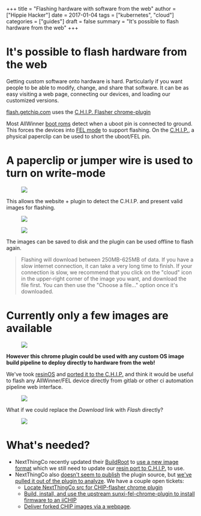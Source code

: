 +++
title = "Flashing hardware with software from the web"
author = ["Hippie Hacker"]
date = 2017-01-04
tags = ["kubernetes", "cloud"]
categories = ["guides"]
draft = false
summary = "It's possible to flash hardware from the web"
+++


# It's possible to flash hardware from the web

Getting custom software onto hardware is hard. Particularly if you want people to be able to modify, change, and share that software. It can be as easy visiting a web page, connecting our devices, and loading our customized versions.

[flash.getchip.com](http://flash.getchip.com/)
uses the [C.H.I.P. Flasher
chrome-plugin](https://chrome.google.com/webstore/detail/chip-flasher/bpohdfcdfghdcgflomadkijfdgalcgoi)

Most AllWinner [boot roms](http://linux-sunxi.org/BROM) detect when a uboot pin
is connected to ground. This forces the devices into [FEL
mode](http://linux-sunxi.org/FEL) to support flashing. On the
[C.H.I.P.](https://getchip.com/pages/chip), a physical paperclip can be used to
short the uboot/FEL pin.

# A paperclip or jumper wire is used to turn on write-mode
<figure>
<img src="/images/2017/01/uboot_fel_jumper.jpg" />
</figure>

This allows the website + plugin to detect the C.H.I.P. and present valid images for flashing.
<figure>
<img src="/images/2017/01/Flasher-CHIP-Detected.png" />
</figure>
<figure>
<img src="/images/2017/01/Flasher-CHIP-details.png" />
</figure>

The images can be saved to disk and the plugin can be used offline to flash again.

> Flashing will download between 250MB-625MB of data. If you have a slow internet connection, it can take a very long time to finish. If your connection is slow, we recommend that you click on the "cloud" icon in the upper-right corner of the image you want, and download the file first. You can then use the "Choose a file..." option once it's downloaded.

# Currently only a few images are available
<figure>
<img src="/images/2017/01/Flasher-CHIP-image-selection-1.png" />
</figure>

**However this chrome plugin could be used with any custom OS image build pipeline to deploy directly to hardware from the web!**

We've took [resinOS](https://github.com/resin-os) and [ported it to the
C.H.I.P.](https://gitlab.ii.org.nz/iichip/resin-chip/blob/fastbuild/chip.json)
and think it would be useful to flash any AllWinner/FEL device directly from
gitlab or other ci automation pipeline web interface.
<figure>
<img src="/images/2017/01/resin-chip-build-1.png" />
</figure>

What if we could replace the _Download_ link with _Flash_ directly?
<figure>
<img src="/images/2017/01/resinos-chip-download.png" />
</figure>

# What's needed?

*   NextThingCo recently updated their
    [BuildRoot](https://github.com/NextThingCo/CHIP-buildroot) to [use a new
    image
    format](https://bbs.nextthing.co/t/new-chip-sdk-chip-tools-update/12980)
    which we still need to update our [resin port to
    C.H.I.P.](https://gitlab.ii.org.nz/iichip/resin-chip/issues/1)
    to use.
*   NextThingCo also [doesn't seem to
    publish](https://github.com/NextThingCo/CHIP-SDK/issues/18) the plugin
    source, but [we've pulled it out of the plugin to
    analyze](https://gitlab.ii.org.nz/iichip/CHIP-flasher-chromeplugin).
    We have a couple open tickets:
    *   [Locate NextThingCo src for CHIP-flasher chrome plugin](https://gitlab.ii.org.nz/iichip/iichip/issues/1)
    *   [Build, install, and use the upstream sunxi-fel-chrome-plugin to install firmware to an iiCHIP](https://gitlab.ii.org.nz/iichip/sunxi-fel-chrome-extension/issues/1)
    *   [Deliver forked CHIP images via a webpage](https://gitlab.ii.org.nz/iichip/iichip/issues/2).
